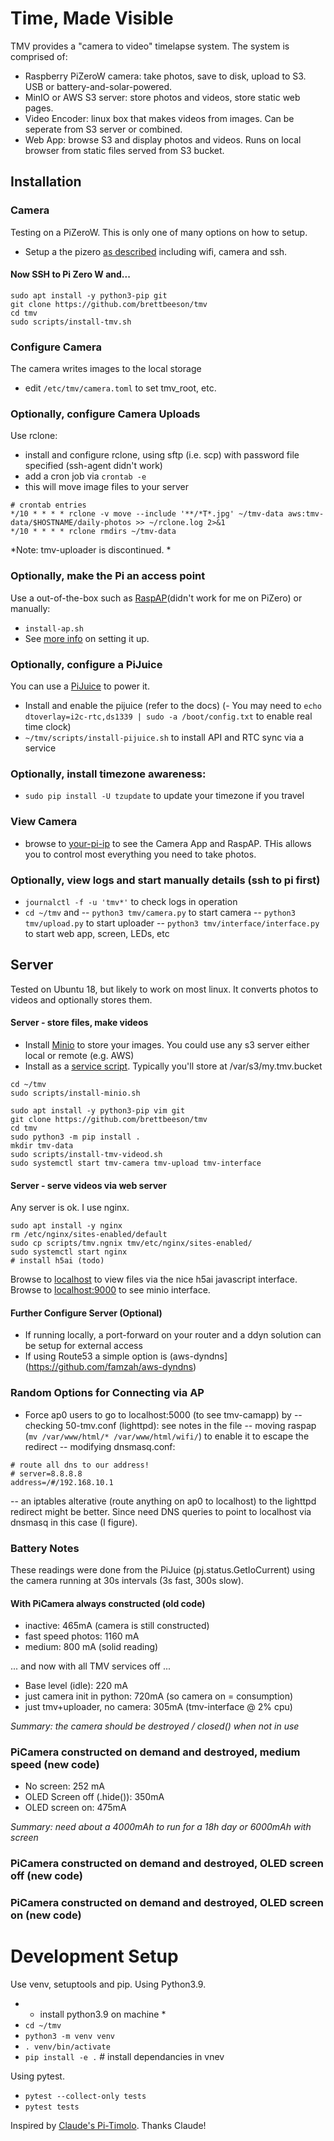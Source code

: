 # Time, Made Visible

TMV provides a "camera to video" timelapse system. The system is comprised of:
- Raspberry PiZeroW camera: take photos, save to disk, upload to S3. USB or battery-and-solar-powered.
- MinIO or AWS S3 server: store photos and videos, store static web pages. 
- Video Encoder: linux box that makes videos from images. Can be seperate from S3 server or combined.
- Web App: browse S3 and display photos and videos. Runs on local browser from static files served from S3 bucket.

## Installation 
### Camera
Testing on a PiZeroW. This is only one of many options on how to setup.
- Setup a the pizero [as described](https://brettbeeson.com.au/raspberry-pi-setup-zerow/) including wifi, camera and ssh.

#### Now SSH to Pi Zero W and...
```
sudo apt install -y python3-pip git
git clone https://github.com/brettbeeson/tmv
cd tmv
sudo scripts/install-tmv.sh
```
### Configure Camera
The camera writes images to the local storage
- edit `/etc/tmv/camera.toml` to set tmv_root, etc.

### Optionally, configure Camera Uploads
Use rclone:
- install and configure rclone, using sftp (i.e. scp) with password file specified (ssh-agent didn't work)
- add a cron job via `crontab -e`
- this will move image files to your server

```
# crontab entries
*/10 * * * * rclone -v move --include '**/*T*.jpg' ~/tmv-data aws:tmv-data/$HOSTNAME/daily-photos >> ~/rclone.log 2>&1
*/10 * * * * rclone rmdirs ~/tmv-data
```
*Note: tmv-uploader is discontinued. *


### Optionally, make the Pi an access point
Use a out-of-the-box such as [RaspAP](https://github.com/billz/raspap-webgui)(didn't work for me on PiZero) or manually:
- `install-ap.sh` 
- See [more info](http://brettbeeson.com.au/pizerow-ap-wifi-client/) on setting it up.

### Optionally, configure a PiJuice
You can use a [PiJuice](https://github.com/PiSupply/PiJuice) to power it. 
- Install and enable the pijuice (refer to the docs)
(- You may need to `echo dtoverlay=i2c-rtc,ds1339 | sudo -a /boot/config.txt` to enable real time clock)
- `~/tmv/scripts/install-pijuice.sh` to install API and RTC sync via a service

### Optionally, install timezone awareness:
- `sudo pip install -U tzupdate` to update your timezone if you travel

### View Camera
- browse to [your-pi-ip](http://raspberrypi.local) to see the Camera App and RaspAP. THis allows you to control most everything you need to take photos.

### Optionally, view logs and start manually details (ssh to pi first)
- `journalctl -f -u 'tmv*'` to check logs in operation
- `cd ~/tmv` and
-- `python3 tmv/camera.py` to start camera
-- `python3 tmv/upload.py` to start uploader
-- `python3 tmv/interface/interface.py` to start web app, screen, LEDs, etc

## Server
Tested on Ubuntu 18, but likely to work on most linux. It converts photos to videos and optionally stores them.

#### Server - store files, make videos
- Install [Minio](https://minio.io) to store your images. You could use any s3 server either local or remote (e.g. AWS)
- Install as a [service script](https://github.com/minio/minio-service/tree/master/linux-systemd). Typically you'll store at /var/s3/my.tmv.bucket
```
cd ~/tmv
sudo scripts/install-minio.sh
```

```
sudo apt install -y python3-pip vim git 
git clone https://github.com/brettbeeson/tmv
cd tmv
sudo python3 -m pip install .
mkdir tmv-data
sudo scripts/install-tmv-videod.sh                 
sudo systemctl start tmv-camera tmv-upload tmv-interface

```

#### Server - serve videos via web server
Any server is ok. I use nginx.
```
sudo apt install -y nginx
rm /etc/nginx/sites-enabled/default
sudo cp scripts/tmv.ngnix tmv/etc/nginx/sites-enabled/
sudo systemctl start nginx
# install h5ai (todo)
```
Browse to [localhost](http://localhost) to view files via the nice h5ai javascript interface. Browse to [localhost:9000](http://localhost:9000) to see minio interface.

#### Further Configure Server (Optional)
- If running locally, a port-forward on your router and a ddyn solution can be setup for external access
- If using Route53 a simple option is (aws-dyndns](https://github.com/famzah/aws-dyndns)


### Random Options for Connecting via AP
- Force ap0 users to go to localhost:5000 (to see tmv-camapp) by 
-- checking 50-tmv.conf (lighttpd): see notes in the file
-- moving raspap (`mv /var/www/html/* /var/www/html/wifi/`) to enable it to escape the redirect
-- modifying dnsmasq.conf:
```
# route all dns to our address!
# server=8.8.8.8 
address=/#/192.168.10.1
```
-- an iptables alterative (route anything on ap0 to localhost) to the lighttpd redirect might be better. Since need DNS queries to point to localhost via dnsmasq in this case (I figure).

### Battery Notes
These readings were done from the PiJuice (pj.status.GetIoCurrent) using the camera running at 30s intervals (3s fast, 300s slow).

#### With PiCamera always constructed (old code)
- inactive: 465mA (camera is still constructed)
- fast speed photos: 1160 mA
- medium: 800 mA (solid reading)

... and now with all TMV services off ...

- Base level (idle): 220 mA
- just camera init in python: 720mA  (so camera on = consumption)
- just tmv+uploader, no camera: 305mA (tmv-interface @ 2% cpu)

*Summary: the camera should be destroyed / closed() when not in use*

### PiCamera constructed on demand and destroyed, medium speed (new code)
- No screen: 252 mA 
- OLED Screen off (.hide()): 350mA
- OLED screen on: 475mA

*Summary: need about a 4000mAh to run for a 18h day or 6000mAh with screen*

### PiCamera constructed on demand and destroyed, OLED screen off (new code)

### PiCamera constructed on demand and destroyed, OLED screen on (new code)

# Development Setup
Use venv, setuptools and pip. Using Python3.9.
- * install python3.9 on machine *
- `cd ~/tmv`
- `python3 -m venv venv`
- `. venv/bin/activate`
- `pip install -e .` # install dependancies in vnev

Using pytest.
- `pytest --collect-only tests` 
- `pytest tests`

Inspired by [Claude's Pi-Timolo](https://github.com/pageauc/pi-timolo/). Thanks Claude!
